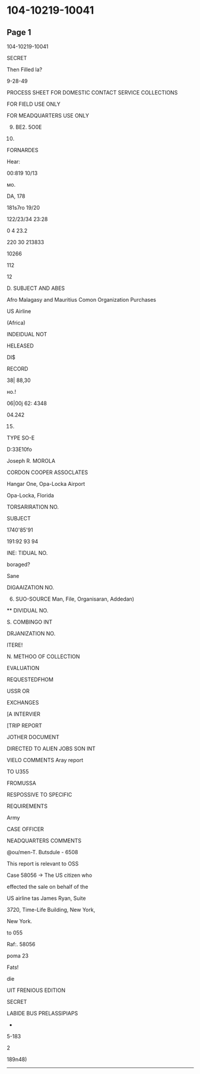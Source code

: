 # 104-10219-10041

## Page 1

104-10219-10041

SECRET

Then Filled la?

9-28-49

PROCESS SHEET FOR DOMESTIC CONTACT SERVICE COLLECTIONS

FOR FIELD USE ONLY

FOR MEADQUARTERS USE ONLY

9. BE2. 5O0E

16.

FORNARDES

Hear:

00:819 10/13

мо.

DA, 178

181s7ro 19/20

122/23/34 23:28

0 4 23.2

220 30 213833

10266

112

12

D. SUBJECT AND ABES

Afro Malagasy and Mauritius Comon Organization Purchases

US Airline

(Africa)

INDEIDUAL NOT

HELEASED

DI$

RECORD

38| 88,30

но.!

06|00j 62: 4348

04.242

15)

TYPE SO-E

D:33E10fo

Joseph R. MOROLA

CORDON COOPER ASSOCLATES

Hangar One, Opa-Locka Airport

Opa-Locka, Florida

TORSARIRATION NO.

SUBJECT

1740'85'91

191:92 93 94

INE: TIDUAL NO.

boraged?

Sane

DIGAAIZATION NO.

6. SUO-SOURCE Man, File, Organisaran, Addedan)

** DIVIDUAL NO.

S. COMBINGO INT

DRJANIZATION NO.

ITERE!

N. METHOO OF COLLECTION

EVALUATION

REQUESTEDFHOM

USSR OR

EXCHANGES

[A INTERVIER

[TRIP REPORT

JOTHER DOCUMENT

DIRECTED TO ALIEN JOBS SON INT

VIELO COMMENTS Aray report

TO U355

FROMUSSA

RESPOSSIVE TO SPECIFIC

REQUIREMENTS

Army

CASE OFFICER

NEADQUARTERS COMMENTS

@ou/men-T. Butsdule - 6508

This report is relevant to OSS

Case 58056 → The US citizen who

effected the sale on behalf of the

US airline tas James Ryan, Suite

3720, Time-Life Building, New York,

New York.

to 055

Raf:. 58056

poma 23

Fats!

die

UIT FRENIOUS EDITION

SECRET

LABIDE BUS PRELASSIPIAPS

-

5-183

2

189n48)

---


